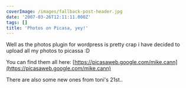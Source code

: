```yaml
---
coverImage: /images/fallback-post-header.jpg
date: '2007-03-26T12:11:11.000Z'
tags: []
title: 'Photos on Picasa, yey!'
---
```


Well as the photos plugin for wordpress is pretty crap i have decided to upload all my photos to picassa :D

<!-- more -->

You can find them all here: [https://picasaweb.google.com/mike.cann](https://picasaweb.google.com/mike.cann)

There are also some new ones from toni's 21st..
